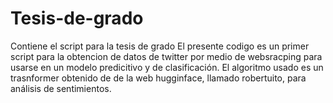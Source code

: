 # Tesis-de-grado
Contiene el script para la tesis de grado
El presente codigo es un primer script para la obtencion de datos de twitter por medio de websracping para usarse en un modelo predicitivo y de clasificación. 
El algoritmo usado es un trasnformer obtenido de de la web hugginface, llamado robertuito,  para análisis de sentimientos.
